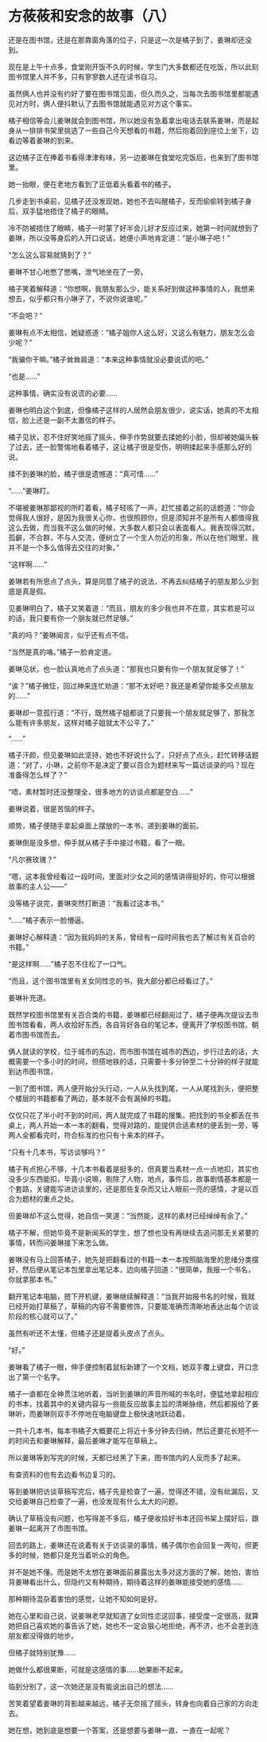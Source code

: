 # 方莜莜和安念的故事（八）

还是在图书馆，还是在那靠窗角落的位子，只是这一次是橘子到了，姜琳却还没到。

现在是上午十点多，食堂刚开饭不久的时候，学生门大多数都还在吃饭，所以此刻图书馆里人并不多，只有寥寥数人还在读书自习。

虽然俩人也并没有约好了要在图书馆见面，但久而久之，当每次去图书馆里都能遇见对方时，俩人便抖默认了去图书馆就能遇见对方这个事实。

橘子相信等会儿姜琳就会到图书馆，所以她没有急着拿出电话去联系姜琳，而是起身从一排排书架里挑选了一些自己今天想看的书籍，然后抱着回到座位上坐下，边看边等着姜琳的到来。

这边橘子正在捧着书看得津津有味，另一边姜琳在食堂吃完饭后，也来到了图书馆里。

她一抬眼，便在老地方看到了正低着头看着书的橘子。

几步走到书桌前，见橘子还没发现她，她也不去叫醒橘子，反而偷偷转到橘子身后，双手猛地捂住了橘子的眼睛。

冷不防被捂住了眼睛，橘子一时蒙了好半会儿好才反应过来，她第一时间就想到了姜琳，所以没等身后的人开口说话，她便小声地肯定道：“是小琳子吧！”

“怎么这么容易就猜到了？”

姜琳不甘心地憋了憋嘴，泄气地坐在了一旁。

橘子笑着解释道：“你想啊，我朋友那么少，能关系好到做这种事情的人，我想来想去，似乎都只有小琳子了，不说你说谁呢。”

“不会吧？”

姜琳有点不太相信，她疑惑道：“橘子姐你人这么好，又这么有魅力，朋友怎么会少呢？”

“我骗你干嘛。”橘子耸耸肩道：“本来这种事情就没必要说谎的吧。”

“也是……”

这种事情，确实没有说谎的必要……

姜琳也明白这个到底，但像橘子这样的人居然会朋友很少，说实话，她真的不太相信，脸上还是一副不太置信的样子。

橘子见状，忍不住好笑地摇了摇头，伸手作势就要去揉她的小脸，但却被她偏头躲了过去，还一脸警惕地看着橘子，这让橘子很是受伤，明明揉起来手感那么好的说。

揉不到姜琳的脸，橘子很是遗憾道：“真可惜……”

“……”姜琳盯。

不堪被姜琳那鄙视的所盯着看，橘子轻咳了一声，赶忙接着之前的话题道：“你会觉得我人很好，是因为我很关心你，也很照顾你，但是须知并不是所有人都值得我这么去做，而当我不这么做的时候，大多数人都只会以表面看人。我表现得沉默，孤僻，不合群，不与人交流，便树立了一个生人勿近的形象，所以在他们眼里，我并不是一个多么值得去交往的对象。”

“这样啊……”

姜琳若有所思点了点头，算是同意了橘子的说法，不再去纠结橘子的朋友那么少到底是真是假。

见姜琳明白了，橘子又笑着道：“而且，朋友的多少我也并不在意，其实若是可以的话，我只要有你一个朋友就已然足够。”

“真的吗？”姜琳闻言，似乎还有点不信。

“当然是真的咯。”橘子一脸肯定道。

姜琳见状，也一脸认真地点了点头道：“那我也只要有你一个朋友就足够了！”

“诶？”橘子微怔，回过神来连忙劝道：“那不太好吧？我还是希望你能多交点朋友的……”

姜琳却一意孤行道：“不行，既然橘子姐都说了只要我一个朋友就足够了，那我怎么能有许多朋友，这样对橘子姐就太不公平了。”

“……”

橘子汗颜，但见姜琳如此坚持，她也不好说什么了，只好点了点头，赶忙转移话题道：“对了，小琳，之前你不是决定了要以百合为题材来写一篇访谈录的吗？现在准备得怎么样了？”

“唔，素材暂时还没整理全，很多地方的访谈点都是空白……”

姜琳说着，很是苦恼的样子。

顺势，橘子便随手拿起桌面上摆放的一本书，递到姜琳的面前。

姜琳倒是没多想，伸手就从橘子手中接过书籍，看了一眼。

“凡尔赛玫瑰？”

“嗯，这本我曾经看过一段时间，里面对少女之间的感情讲得挺好的，你可以根据故事的主人公——”

没等橘子说完，姜琳突然打断道：“我看过这本书。”

“……”橘子表示一脸懵逼。

姜琳好心解释道：“因为我妈妈的关系，曾经有一段时间我也去了解过有关百合的书籍。”

“是这样啊……”橘子忍不住松了一口气。

“而且，这个图书馆里有关女同性恋的书，我大部分都已经看过了。”

姜琳补充道。

既然学校图书馆里有关百合类的书籍，姜琳都已经翻阅过了，橘子便再次提议去市图书馆看看，两人收拾好东西，各自背好各自的笔记本，便离开了学校图书馆，朝着市图书馆而去。

俩人就读的学校，位于城市的东边，而市图书馆在城市的西边，步行过去的话，大概需要一个多小时的时间，但搭地铁的话，只需要十多分钟至二十分钟的样子就能到达市图书馆，

一到了图书馆，两人便开始分头行动，一人从头找到尾，一人从尾找到头，便把整个楼层的书籍都看了两边，基本就不会有漏掉的书籍。

仅仅只花了半小时不到的时间，两人就完成了书籍的搜集。把找到的书全都丢在书桌上，两人开始一本一本的翻看，觉得对路的，能提供合适素材的便丢到一旁，等两人全都看完时，符合标准的也只有十来本的样子。

“只有十几本书，写访谈够吗？”

橘子有点担心不够，十几本书看着是挺多的，但真要当素材一点一点地扣，其实也没多少东西能扣，毕竟小说嘛，剔除了人物，地点，事件后，故事剧情基本都是一个套路，关键能写进访谈里的，还是那些复杂而又让人眼前一亮的感情，才是以百合为题材的重点之处。

但姜琳却不这么觉得，她自信一笑道：“当然能，这样的素材已经绰绰有余了。”

橘子不解，但她毕竟不是新闻系的学生，想了想也没有再继续去追问那无关紧要的事情，转而问姜琳接下来怎么做。

姜琳没有马上回答橘子，她先是把翻看过的书籍一本一本按照脑海里的思绪分类摆好，然后便从笔记本包里拿出笔记本，边向橘子回道：“很简单，我报一个书名，你就拿那本书。”

翻开笔记本电脑，摁下开机键，姜琳继续解释道：“当我开始报书名的时候，我就已经开始打草稿了，草稿的内容不需要修饰，只要能准确而清晰地表达出每个访谈阶段的核心就可以了。”

虽然有听还不太懂，但橘子还是提着头皮点了点头。

“好。”

姜琳看了橘子一眼，伸手便控制着鼠标新建了一个文档，她双手覆上键盘，开口念出了第一个名字。

橘子一直都在全神贯注地听着，当听到姜琳的声音所喊的书名时，便猛地拿起相应的书本，找着其中的关键内容与一些能反应故事主旨的清晰脉络，然后都报给了姜琳听，而姜琳则双手不停地在电脑键盘上极快速地跃动着。

一共十几本书，每本书橘子大概要花上将近十多分钟去归纳，然后还要花长短不一的时间去和姜琳解释，最后姜琳才能写在草稿上。

所以姜琳等到写完的时候，天都已经黑了下来，图书馆内的人反而多了起来。

有查资料的也有去边看书边复习的。

等到姜琳把访谈草稿写完后，橘子先是检查了一遍，觉得还不错，没有纰漏后，又交给姜琳自己检查了一遍，也没发现有什么太大的问题。

确认了草稿没有问题，也写得差不多后，橘子便收拾好书本还回书架上摆好后，跟姜琳一起离开了市图书馆。

回去的路上，姜琳还在说着有关于访谈录的事情，橘子偶尔也会回复一两句，但更多的时候，她都只是充当着听众的角色。

并不是她不懂。而是她不太想在姜琳面前暴露出太多对这方面的了解，她怕，害怕背姜琳看出什么，但隐约又有种期待，期待着这样的姜琳能接受她的感情……

那种期待混杂着害怕的感觉，让她不知如何是好。

她在心里和自己说，说姜琳老早就知道了女同性恋这回事，接受度一定很高，就算她把自己喜欢她的事告诉了她，她也不一定会狠心地拒绝，再不济，也不会差到连朋友都没得做的地步。

但橘子就特别犹豫……

她做什么都很果断，可就是这感情的事……她果断不起来。

临到分别了，这一次她还是没有能说出自己的想法……

苦笑着望着姜琳的背影越来越远，橘子无奈摇了摇头，转身也向着自己家的方向走去。

她在想，她到底是想要一个答案，还是想要与姜琳一直、一直在一起呢？
